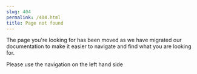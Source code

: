 ```yaml
---
slug: 404
permalink: /404.html
title: Page not found
---
```

The page you're looking for has been moved as we have migrated our documentation to make it easier to navigate and find what you are looking for.

Please use the navigation on the left hand side 

